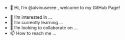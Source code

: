 * 👋 Hi, I’m @alvinuseree , welcome to my GitHub Page!
- 👀 I’m interested in ...
- 🌱 I’m currently learning ...
- 💞️ I’m looking to collaborate on ...
- 📫 How to reach me ...

<!---
alvinuseree/alvinuseree is a ✨ special ✨ repository because its `README.md` (this file) appears on your GitHub profile.
You can click the Preview link to take a look at your changes.
--->

